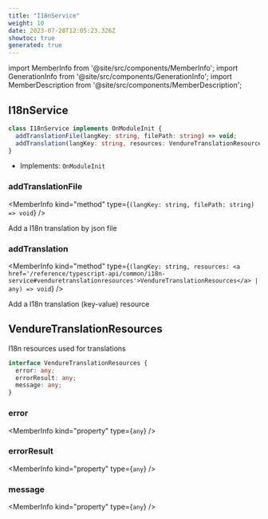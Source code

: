 ```yaml
---
title: "I18nService"
weight: 10
date: 2023-07-28T12:05:23.326Z
showtoc: true
generated: true
---
```

<!-- This file was generated from the Vendure source. Do not modify. Instead, re-run the "docs:build" script -->
import MemberInfo from '@site/src/components/MemberInfo';
import GenerationInfo from '@site/src/components/GenerationInfo';
import MemberDescription from '@site/src/components/MemberDescription';


## I18nService

<GenerationInfo sourceFile="packages/core/src/i18n/i18n.service.ts" sourceLine="44" packageName="@vendure/core" />



```ts title="Signature"
class I18nService implements OnModuleInit {
  addTranslationFile(langKey: string, filePath: string) => void;
  addTranslation(langKey: string, resources: VendureTranslationResources | any) => void;
}
```
* Implements: <code>OnModuleInit</code>



<div className="members-wrapper">

### addTranslationFile

<MemberInfo kind="method" type={`(langKey: string, filePath: string) => void`}   />

Add a I18n translation by json file
### addTranslation

<MemberInfo kind="method" type={`(langKey: string, resources: <a href='/reference/typescript-api/common/i18n-service#venduretranslationresources'>VendureTranslationResources</a> | any) => void`}   />

Add a I18n translation (key-value) resource


</div>


## VendureTranslationResources

<GenerationInfo sourceFile="packages/core/src/i18n/i18n.service.ts" sourceLine="24" packageName="@vendure/core" />

I18n resources used for translations

```ts title="Signature"
interface VendureTranslationResources {
  error: any;
  errorResult: any;
  message: any;
}
```

<div className="members-wrapper">

### error

<MemberInfo kind="property" type={`any`}   />


### errorResult

<MemberInfo kind="property" type={`any`}   />


### message

<MemberInfo kind="property" type={`any`}   />




</div>
